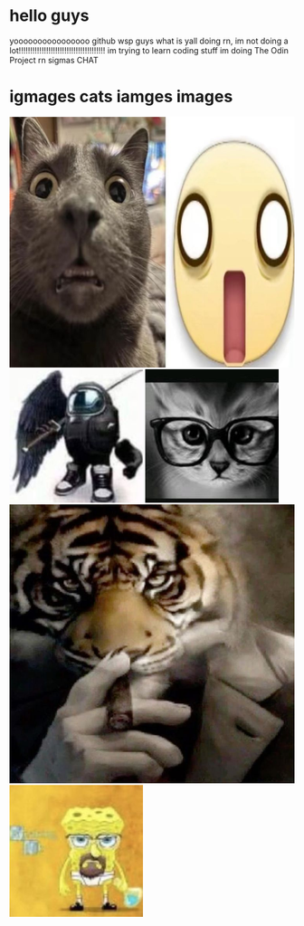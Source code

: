 # hello guys
yoooooooooooooooo github wsp guys what is yall doing rn, im not doing a lot!!!!!!!!!!!!!!!!!!!!!!!!!!!!!!!!!!!!!! 
im trying to learn coding stuff
im doing The Odin Project
rn sigmas
CHAT
# igmages cats iamges images
<img src="https://github.com/tedibois/odin-recipes/blob/main/recipes/images/freakbook.jpg?raw=true" alt="freakbook.jpg"/>
<img src="https://github.com/tedibois/odin-recipes/blob/main/recipes/images/amogus.jpg?raw=true" alt="amogus.jpg"/>
<img src="https://github.com/tedibois/odin-recipes/blob/main/recipes/images/nerdy_cat.jpg?raw=true" alt="nerdy_cat.jpg"/>
<img src="https://github.com/tedibois/odin-recipes/blob/main/recipes/images/tigar.jpg?raw=true" alt="tigar.jpg"/>
<img src="https://github.com/tedibois/odin-recipes/blob/main/recipes/images/walteh.jpg?raw=true" alt="walteh.jpg"/>